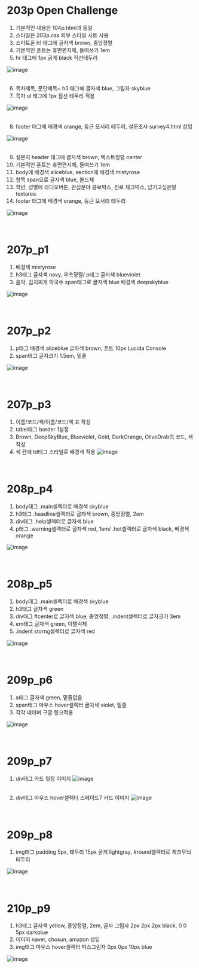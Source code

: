 # 203p Open Challenge

1. 기본적인 내용은 104p.html과 동일
2. 스타일은 203p.css 외부 스타일 시트 사용
3. 스마트폰 h1 태그에 글자색 brown, 중앙정렬
4. 기본적인 폰트는 휴면편지체, 들여쓰기 1em
5. hr 태그에 1px 굵게 black 직선테두리
   
![image](https://github.com/rudgh4493/WebProgramming/assets/70314961/a40e317e-a2eb-4406-be93-cedf6987397b)
<br><br>

6. 목차제목, 문단제목~ h3 태그에 글자색 blue, 그림자 skyblue 
7. 목차 ul 태그에 1px 점선 테두리 적용
   
 ![image](https://github.com/rudgh4493/WebProgramming/assets/70314961/a67c9a57-b02f-48af-8b64-c71affd8b68b)
<br><br>

8. footer 태그에 배경색 orange, 둥근 모서리 테두리, 설문조사 survey4.html 삽입

![image](https://github.com/rudgh4493/WebProgramming/assets/70314961/e9e4490a-275d-4081-b2f9-3be7380a1438)
<br><br>

9. 설문지 header 태그에 글자색 brown, 텍스트정렬 center
10. 기본적인 폰트는 휴면편지체, 들여쓰기 1em
11. body에 배경색 aliceblue, section에 배경색 mistyrose 
12. 항목 span으로 글자색 blue, 볼드체
13. 학년, 성별에 라디오버튼, 관심분야 콤보박스, 진로 체크박스, 남기고싶은말 textarea 
14. footer 태그에 배경색 orange, 둥근 모서리 테두리

![image](https://github.com/rudgh4493/WebProgramming/assets/70314961/bb8dc51c-e2b7-4563-999e-09b66ac94253)
<br><br><br>


# 207p_p1

1. 배경색 mistyrose
2. h3태그 글자색 navy, 우측정렬/ p태그 글자색 blueviolet
3. 음악, 김치찌개 막국수 span태그로 글자색 blue 배경색 deepskyblue 

![image](https://github.com/rudgh4493/WebProgramming/assets/70314961/bef955eb-6d13-4558-8181-8dccc8549682)
<br><br><br>


# 207p_p2

1. p태그 배경색 aliceblue 글자색 brown, 폰트 10px Lucida Console
2. span태그 글자크기 1.5em, 밑줄

![image](https://github.com/rudgh4493/WebProgramming/assets/70314961/324970a3-c503-4f13-8784-0d2c28312c90)
<br><br><br>


# 207p_p3

1. 이름/코드/색/이름/코드/색 표 작성
2. tabel태그 border 1설정
3. Brown, DeepSkyBlue, Blueviolet, Gold, DarkOrange, OliveDrab의 코드, 색 작성
4. 색 칸에 td태그 스타일로 배경색 적용
![image](https://github.com/rudgh4493/WebProgramming/assets/70314961/bb81d309-88ab-43f3-89ad-14f6de4912ba)
<br><br><br>


# 208p_p4

1. body태그 .main셀렉터로 배경색 skyblue
2. h3태그 .headline셀렉터로 글자색 brown, 중앙정렬, 2em
3. div태그 .help셀렉터로 글자색 blue
4. p태그 .warning셀렉터로 글자색 red, 1em/ .hot셀렉터로 글자색 black, 배경색 orange

![image](https://github.com/rudgh4493/WebProgramming/assets/70314961/db95b083-dba0-4c86-88a6-5d3d6cdf61b8)
<br><br><br>


# 208p_p5
1. body태그 .main셀렉터로 배경색 skyblue
2. h3태그 글자색 green
3. div태그 #center로 글자섹 blue, 중앙정렬, ,indent셀렉터로 글자크기 3em 
4. em태그 글자색 green, 이탤릭체
5. .indent storng셀렉터로 글자색 red

![image](https://github.com/rudgh4493/WebProgramming/assets/70314961/e3d1f3b8-5201-4711-8830-a42e1e7e17e4)
<br><br><br>


# 209p_p6

1. a태그 글자색 green, 밑줄없음
2. span태그 마우스 hover셀렉터 글자색 violet, 밑줄
3. 각각 네이버 구글 링크적용

![image](https://github.com/rudgh4493/WebProgramming/assets/70314961/933b2707-061d-44e4-8188-0f52ef2a7562)
<br><br><br>


# 209p_p7

1. div태그 카드 뒷장 이미지
![image](https://github.com/rudgh4493/WebProgramming/assets/70314961/ac067d40-2d4a-41d0-9875-5ce72b49c51b)
<br><br>

2. div태그 마우스 hover셀렉터 스페이드7 카드 이미지
![image](https://github.com/rudgh4493/WebProgramming/assets/70314961/840ae1fa-4dd7-4098-ad96-30619e246555)
<br><br><br>


# 209p_p8

1. img태그 padding 5px, 테두리 15px 굵게 lightgray, #round셀렉터로 체크무늬 테두리
   
![image](https://github.com/rudgh4493/WebProgramming/assets/70314961/f91ffced-a751-4064-b251-224048e588fe)
<br><br><br>


# 210p_p9

1. h3태그 글자색 yellow, 중앙정렬, 2em, 글자 그림자 2px 2px 2px black, 0 0 5px darkblue
2. 이미지 naver, chosun, amazon 삽입
3. img태그 마우스 hover셀렉터 박스그림자 0px 0px 10px blue

![image](https://github.com/rudgh4493/WebProgramming/assets/70314961/2d19964a-12ce-48b0-a691-6e02f5648a98)
<br><br><br>

